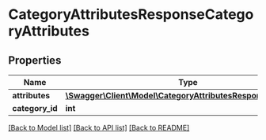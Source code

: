# CategoryAttributesResponseCategoryAttributes

## Properties
Name | Type | Description | Notes
------------ | ------------- | ------------- | -------------
**attributes** | [**\Swagger\Client\Model\CategoryAttributesResponseAttribute[]**](CategoryAttributesResponseAttribute.md) |  | [optional] 
**category_id** | **int** |  | [optional] 

[[Back to Model list]](../README.md#documentation-for-models) [[Back to API list]](../README.md#documentation-for-api-endpoints) [[Back to README]](../README.md)


